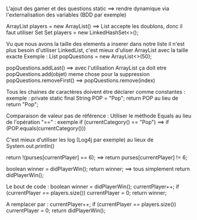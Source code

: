 L'ajout des gamer et des questions static ==> rendre dynamique via l'externalisation des variables (BDD par exemple)

ArrayList players = new ArrayList() ==> List accepte les doublons, donc il faut utiliser Set Set<String> players = new LinkedHashSet<>();

Vu que nous avons la taille des elements a inserer dans notre liste
il n'est plus besoin d'utiliser LinkedList, c'est mieux d'uliser ArrayList avec la taille exacte
Exemple : List<String> popQuestions = new ArrayList<>(50);

popQuestions.addLast() ==> avec l'utilisation ArrayList ça doit etre popQuestions.add(objet)
meme chose pour la suppression popQuestions.removeFirst() ==> popQuestions.remove(index)

Tous les chaines de caractères doivent étre déclarer comme constantes : exemple : private static final String POP = "Pop"; return POP au lieu de return "Pop";

Comparaison de valeur pas de référence : Utiliser le méthode Equals au lieu de l'opération "==" : exemple if (currentCategory() == "Pop") ==> if (POP.equals(currentCategory()))

C'est mieux d'utiliser les log (Log4j par exemple) au lieux de System.out.println()

return !(purses[currentPlayer] == 6); ==> return purses[currentPlayer] != 6;

boolean winner = didPlayerWin(); return winner; ==> tous simplement return  didPlayerWin();

Le bout de code :
    boolean winner = didPlayerWin();
    currentPlayer++;
    if (currentPlayer == players.size()) currentPlayer = 0;
    return winner;

A remplacer par :
    currentPlayer++;
    if (currentPlayer == players.size()) currentPlayer = 0;
    return didPlayerWin();